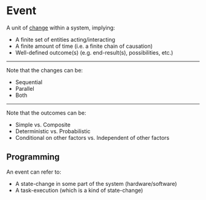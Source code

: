 # Event
A unit of [change](change.md) within a system, implying:

- A finite set of entities acting/interacting
- A finite amount of time (i.e. a finite chain of causation)
- Well-defined outcome(s) (e.g. end-result(s), possibilities, etc.)

---

Note that the changes can be:

- Sequential
- Parallel
- Both

---

Note that the outcomes can be:

- Simple vs. Composite
- Deterministic vs. Probabilistic
- Conditional on other factors vs. Independent of other factors

## Programming
An event can refer to:

- A state-change in some part of the system (hardware/software)
- A task-execution (which is a kind of state-change)